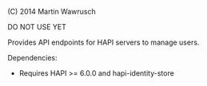 (C) 2014 Martin Wawrusch

DO NOT USE YET

Provides API endpoints for HAPI servers to manage users.

Dependencies:

* Requires HAPI >= 6.0.0 and hapi-identity-store

